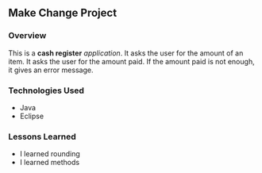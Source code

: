 
## Make Change Project

### Overview

This is a **cash register** *application*.
It asks the user for the amount of an item.
It asks the user for the amount paid.
If the amount paid is not enough, it gives an error message.

### Technologies Used

* Java
* Eclipse

### Lessons Learned

* I learned rounding
* I learned methods